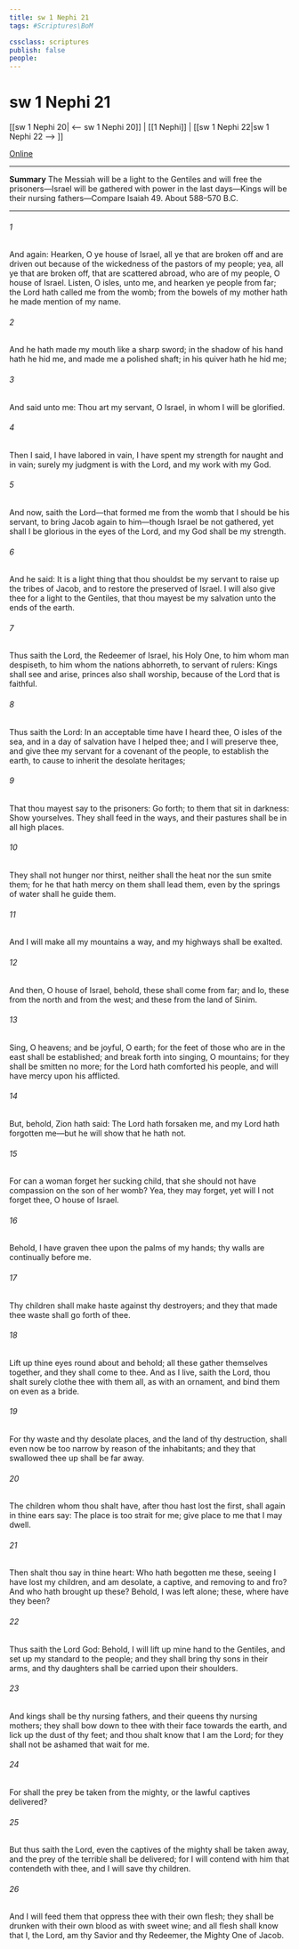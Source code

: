 ```yaml
---
title: sw 1 Nephi 21
tags: #Scriptures\BoM

cssclass: scriptures
publish: false
people:
---
```


# sw 1 Nephi 21
[[sw 1 Nephi 20| <-- sw 1 Nephi 20]] | [[1 Nephi]] | [[sw 1 Nephi 22|sw 1 Nephi 22 --> ]]

[Online](https://churchofjesuschrist.org/study/scriptures/bofm/1-ne/21?lang=eng)

---
__Summary__
The Messiah will be a light to the Gentiles and will free the prisoners—Israel will be gathered with power in the last days—Kings will be their nursing fathers—Compare Isaiah 49. About 588–570 B.C.

---
###### 1 
And again: Hearken, O ye house of Israel, all ye that are broken off and are driven out because of the wickedness of the pastors of my people; yea, all ye that are broken off, that are scattered abroad, who are of my people, O house of Israel. Listen, O isles, unto me, and hearken ye people from far; the Lord hath called me from the womb; from the bowels of my mother hath he made mention of my name.

###### 2 
And he hath made my mouth like a sharp sword; in the shadow of his hand hath he hid me, and made me a polished shaft; in his quiver hath he hid me;

###### 3 
And said unto me: Thou art my servant, O Israel, in whom I will be glorified.

###### 4 
Then I said, I have labored in vain, I have spent my strength for naught and in vain; surely my judgment is with the Lord, and my work with my God.

###### 5 
And now, saith the Lord—that formed me from the womb that I should be his servant, to bring Jacob again to him—though Israel be not gathered, yet shall I be glorious in the eyes of the Lord, and my God shall be my strength.

###### 6 
And he said: It is a light thing that thou shouldst be my servant to raise up the tribes of Jacob, and to restore the preserved of Israel. I will also give thee for a light to the Gentiles, that thou mayest be my salvation unto the ends of the earth.

###### 7 
Thus saith the Lord, the Redeemer of Israel, his Holy One, to him whom man despiseth, to him whom the nations abhorreth, to servant of rulers: Kings shall see and arise, princes also shall worship, because of the Lord that is faithful.

###### 8 
Thus saith the Lord: In an acceptable time have I heard thee, O isles of the sea, and in a day of salvation have I helped thee; and I will preserve thee, and give thee my servant for a covenant of the people, to establish the earth, to cause to inherit the desolate heritages;

###### 9 
That thou mayest say to the prisoners: Go forth; to them that sit in darkness: Show yourselves. They shall feed in the ways, and their pastures shall be in all high places.

###### 10 
They shall not hunger nor thirst, neither shall the heat nor the sun smite them; for he that hath mercy on them shall lead them, even by the springs of water shall he guide them.

###### 11 
And I will make all my mountains a way, and my highways shall be exalted.

###### 12 
And then, O house of Israel, behold, these shall come from far; and lo, these from the north and from the west; and these from the land of Sinim.

###### 13 
Sing, O heavens; and be joyful, O earth; for the feet of those who are in the east shall be established; and break forth into singing, O mountains; for they shall be smitten no more; for the Lord hath comforted his people, and will have mercy upon his afflicted.

###### 14 
But, behold, Zion hath said: The Lord hath forsaken me, and my Lord hath forgotten me—but he will show that he hath not.

###### 15 
For can a woman forget her sucking child, that she should not have compassion on the son of her womb? Yea, they may forget, yet will I not forget thee, O house of Israel.

###### 16 
Behold, I have graven thee upon the palms of my hands; thy walls are continually before me.

###### 17 
Thy children shall make haste against thy destroyers; and they that made thee waste shall go forth of thee.

###### 18 
Lift up thine eyes round about and behold; all these gather themselves together, and they shall come to thee. And as I live, saith the Lord, thou shalt surely clothe thee with them all, as with an ornament, and bind them on even as a bride.

###### 19 
For thy waste and thy desolate places, and the land of thy destruction, shall even now be too narrow by reason of the inhabitants; and they that swallowed thee up shall be far away.

###### 20 
The children whom thou shalt have, after thou hast lost the first, shall again in thine ears say: The place is too strait for me; give place to me that I may dwell.

###### 21 
Then shalt thou say in thine heart: Who hath begotten me these, seeing I have lost my children, and am desolate, a captive, and removing to and fro? And who hath brought up these? Behold, I was left alone; these, where have they been?

###### 22 
Thus saith the Lord God: Behold, I will lift up mine hand to the Gentiles, and set up my standard to the people; and they shall bring thy sons in their arms, and thy daughters shall be carried upon their shoulders.

###### 23 
And kings shall be thy nursing fathers, and their queens thy nursing mothers; they shall bow down to thee with their face towards the earth, and lick up the dust of thy feet; and thou shalt know that I am the Lord; for they shall not be ashamed that wait for me.

###### 24 
For shall the prey be taken from the mighty, or the lawful captives delivered?

###### 25 
But thus saith the Lord, even the captives of the mighty shall be taken away, and the prey of the terrible shall be delivered; for I will contend with him that contendeth with thee, and I will save thy children.

###### 26 
And I will feed them that oppress thee with their own flesh; they shall be drunken with their own blood as with sweet wine; and all flesh shall know that I, the Lord, am thy Savior and thy Redeemer, the Mighty One of Jacob.

